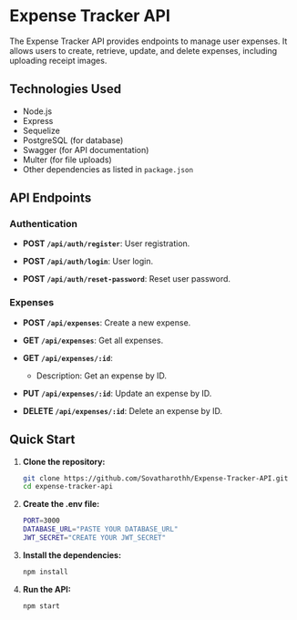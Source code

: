 # Expense Tracker API 

The Expense Tracker API provides endpoints to manage user expenses. It allows users to create, retrieve, update, and delete expenses, including uploading receipt images.



## Technologies Used

- Node.js
- Express
- Sequelize 
- PostgreSQL (for database)
- Swagger (for API documentation)
- Multer (for file uploads)
- Other dependencies as listed in `package.json`

## API Endpoints

### Authentication

- **POST `/api/auth/register`**: User registration.
  
- **POST `/api/auth/login`**: User login.
  
- **POST `/api/auth/reset-password`**: Reset user password.
  
### Expenses

- **POST `/api/expenses`**: Create a new expense.
  
- **GET `/api/expenses`**: Get all expenses.
  
- **GET `/api/expenses/:id`**:
  - Description: Get an expense by ID.
  
- **PUT `/api/expenses/:id`**: Update an expense by ID.
  
- **DELETE `/api/expenses/:id`**: Delete an expense by ID.


## Quick Start

1. **Clone the repository:**

   ```bash
   git clone https://github.com/Sovatharothh/Expense-Tracker-API.git
   cd expense-tracker-api

2. **Create the .env file:**

    ```bash
    PORT=3000
    DATABASE_URL="PASTE YOUR DATABASE_URL"
    JWT_SECRET="CREATE YOUR JWT_SECRET"

3. **Install the dependencies:**
    ```bash
    npm install

4. **Run the API:**
    ```bash
    npm start